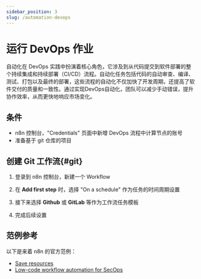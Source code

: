 ```yaml
---
sidebar_position: 3
slug: /automation-devops
---
```


# 运行 DevOps 作业

自动化在 DevOps 实践中扮演着核心角色，它涉及到从代码提交到软件部署的整个持续集成和持续部署（CI/CD）流程。自动化任务包括代码的自动审查、编译、测试、打包以及最终的部署，这些流程的自动化不仅加快了开发周期，还提高了软件交付的质量和一致性。通过实现DevOps自动化，团队可以减少手动错误，提升协作效率，从而更快地响应市场变化。  

## 条件

- n8n 控制台，"Credentials" 页面中新增 DevOps 流程中计算节点的账号
- 准备基于 git 仓库的项目

## 创建 Git 工作流{#git}

1. 登录到 n8n 控制台，新建一个 Workflow

2. 在 **Add first step** 时，选择 "On a schedule" 作为任务的时间周期设置

3. 接下来选择 **Github** 或 **GitLab** 等作为工作流任务模板

4. 完成后续设置

## 范例参考

以下是来着 n8n 的官方范例：

- [Save resources](https://n8n.io/engineering-resources/)
- [Low-code workflow automation for SecOps](https://n8n.io/secops/)
